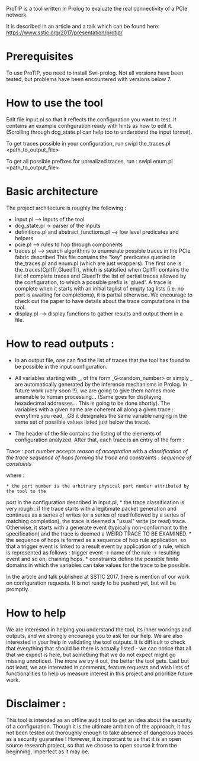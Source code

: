 ProTIP is a tool written in Prolog to evaluate the real connectivity
of a PCIe network.

It is described in an article and a talk which can be found here:
https://www.sstic.org/2017/presentation/protip/

# Prerequisites
To use ProTIP, you need to install Swi-prolog.
Not all versions have been tested, but problems have been encountered with versions below 7.

# How to use the tool 
Edit file input.pl so that it reflects the configuration you want to test. It contains an 
example configuration ready with hints as how to edit it. (Scrolling through dcg_state.pl
can help too to understand the input format).

To get traces possible in your configuration, run
swipl the_traces.pl <path_to_output_file>

To get all possible prefixes for unrealized traces, run :
swipl enum.pl <path_to_output_file> 

# Basic architecture
The project architecture is roughly the following :
* input.pl --> inputs of the tool
* dcg_state.pl -> parser of the inputs
* definitions.pl and abstract_functions.pl --> low level predicates and helpers
* pcie.pl --> rules to hop through components
* traces.pl --> search algorithms to enumerate possible traces in the PCIe fabric described
This file contains the "key" predicates queried in the_traces.pl and enum.pl (which are just wrappers).
The first one is the_traces(CpltTr,GluedTr), which is statisfied when CpltTr contains the list of
complete traces and GluedTr the list of partial traces allowed by the configuration, to which
a possible prefix is 'glued'.
A trace is complete when it starts with an initial taglist of empty tag lists (i.e. no port
is awaiting for completions), it is partial otherwise.
We encourage to check out the paper to have details about the 
trace computations in the tool.
* display.pl --> display functions to gather results and output them in a file.

# How to read outputs :
* In an output file, one can find the list of traces that the tool has found to be possible
in the input configuration.
* All variables starting with _, of the form _G<random_number> or simply _<random number>
are automatically generated by the inference mechanisms in Prolog. 
In future work (very soon !!), we are going to give them names more amenable to human processing... 
(Same goes for displaying hexadecimal addresses... This is going to be done shortly).
The variables with a given name are coherent all along a given trace : everytime you read, _G8
it designates the same variable ranging in the same set of possible values listed just below the trace).

* The header of the file contains the listing of the elements of configuration analyzed.
After that, each trace is an entry of the form :

Trace : port *number* accepts *reason of acceptation* with a *classification of the trace*
*sequence of hops forming the trace*
and constraints : 
*sequence of constaints*

where : 

	* the port number is the arbitrary physical port number attributed by the tool to the
port in the configuration described in input.pl,
	* the trace classification is very rough : if the trace starts with a legitimate packet generation
and continues as a series of writes (or a series of read followed by a series of matching completion), the trace
is deemed a "usual" write (or read) trace. Otherwise, it starts with a generate event (typically non-conformant
to the specification) and the trace is deemed a WEIRD TRACE TO BE EXAMINED.
    	* the sequence of hops is formed as a sequence of hop rule application, 
so that a trigger event is linked to a result event by application of a rule, which is represented as follows :
   trigger event 
 -> name of the rule -> resulting event
and so on, chaining hops.
	* constraints define the possible finite domains in which the variables can take values for the trace to 
be possible.

In the article and talk published at SSTIC 2017, there is mention of our work on 
configuration requests. It is not ready to be pushed yet, but will be promptly.

# How to help  
We are interested in helping you understand the tool, its inner workings and outputs,
and we strongly encourage you to ask for our help.
We are also interested in your help in validating the tool outputs. It is difficult to check that everything
that should be there is actually listed - we can notice that all that we expect is here, but something that we do not
expect might go missing unnoticed. The more we try it out, the better the tool gets.
Last but not least, we are interested in comments, feature requests and wish lists of functionalities
to help us measure interest in this project and prioritize future work.

# Disclaimer :
This tool is intended as an offline audit tool to get an idea about the security of a configuration.
Though it is the ultimate ambition of the approach, it has not been tested out thoroughly enough to take absence of dangerous
traces as a security guarantee ! However, it is important to us that it is an open source research project,
so that we choose to open source it from the beginning, imperfect as it may be. 
